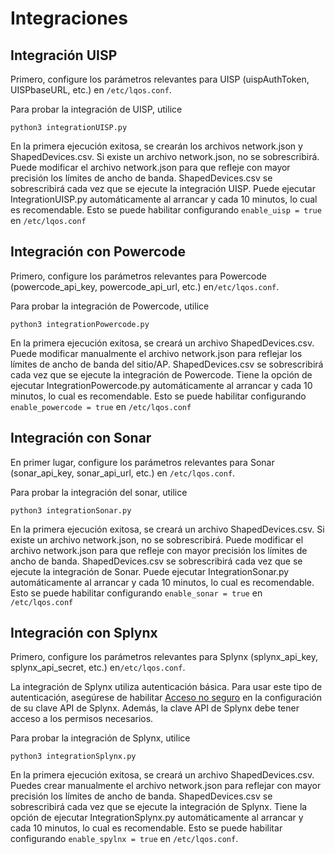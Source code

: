 # Integraciones

## Integración UISP

Primero, configure los parámetros relevantes para UISP (uispAuthToken, UISPbaseURL, etc.) en `/etc/lqos.conf`.

Para probar la integración de UISP, utilice

```shell
python3 integrationUISP.py
```

En la primera ejecución exitosa, se crearán los archivos network.json y ShapedDevices.csv.
Si existe un archivo network.json, no se sobrescribirá.
Puede modificar el archivo network.json para que refleje con mayor precisión los límites de ancho de banda.
ShapedDevices.csv se sobrescribirá cada vez que se ejecute la integración UISP.
Puede ejecutar IntegrationUISP.py automáticamente al arrancar y cada 10 minutos, lo cual es recomendable. Esto se puede habilitar configurando ```enable_uisp = true``` en `/etc/lqos.conf`

## Integración con Powercode 

Primero, configure los parámetros relevantes para Powercode (powercode_api_key, powercode_api_url, etc.) en`/etc/lqos.conf`.

Para probar la integración de Powercode, utilice

```shell
python3 integrationPowercode.py
```

En la primera ejecución exitosa, se creará un archivo ShapedDevices.csv.
Puede modificar manualmente el archivo network.json para reflejar los límites de ancho de banda del sitio/AP.
ShapedDevices.csv se sobrescribirá cada vez que se ejecute la integración de Powercode.
Tiene la opción de ejecutar IntegrationPowercode.py automáticamente al arrancar y cada 10 minutos, lo cual es recomendable. Esto se puede habilitar configurando ```enable_powercode = true``` en `/etc/lqos.conf`

## Integración con Sonar 

En primer lugar, configure los parámetros relevantes para Sonar (sonar_api_key, sonar_api_url, etc.) en `/etc/lqos.conf`.

Para probar la integración del sonar, utilice

```shell
python3 integrationSonar.py
```

En la primera ejecución exitosa, se creará un archivo ShapedDevices.csv.
Si existe un archivo network.json, no se sobrescribirá.
Puede modificar el archivo network.json para que refleje con mayor precisión los límites de ancho de banda.
ShapedDevices.csv se sobrescribirá cada vez que se ejecute la integración de Sonar.
Puede ejecutar IntegrationSonar.py automáticamente al arrancar y cada 10 minutos, lo cual es recomendable. Esto se puede habilitar configurando ```enable_sonar = true``` en `/etc/lqos.conf`

## Integración con Splynx 

Primero, configure los parámetros relevantes para Splynx (splynx_api_key, splynx_api_secret, etc.) en`/etc/lqos.conf`.

La integración de Splynx utiliza autenticación básica. Para usar este tipo de autenticación, asegúrese de habilitar [Acceso no seguro](https://splynx.docs.apiary.io/#introduction/authentication) en la configuración de su clave API de Splynx. Además, la clave API de Splynx debe tener acceso a los permisos necesarios.

Para probar la integración de Splynx, utilice

```shell
python3 integrationSplynx.py
```

En la primera ejecución exitosa, se creará un archivo ShapedDevices.csv.
Puedes crear manualmente el archivo network.json para reflejar con mayor precisión los límites de ancho de banda.
ShapedDevices.csv se sobrescribirá cada vez que se ejecute la integración de Splynx.
Tiene la opción de ejecutar IntegrationSplynx.py automáticamente al arrancar y cada 10 minutos, lo cual es recomendable. Esto se puede habilitar configurando ```enable_spylnx = true``` en `/etc/lqos.conf`.
